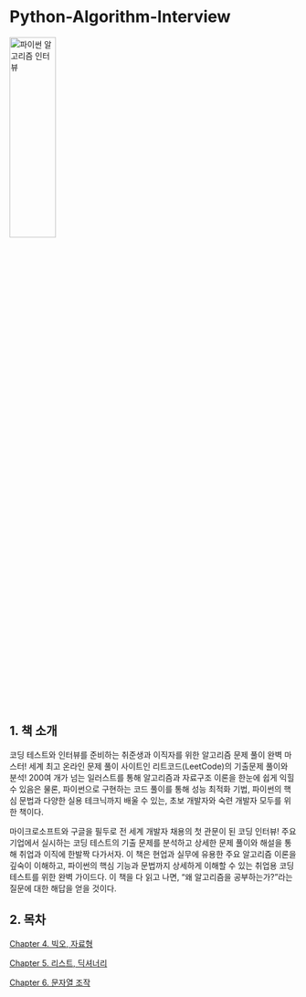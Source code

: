# Python-Algorithm-Interview
<img src="https://image.aladin.co.kr/product/24549/58/cover500/k822631873_1.jpg" width="40%" height="30%" title="파이썬 알고리즘 인터뷰"></img>

## 1. 책 소개
코딩 테스트와 인터뷰를 준비하는 취준생과 이직자를 위한
알고리즘 문제 풀이 완벽 마스터!
세계 최고 온라인 문제 풀이 사이트인 리트코드(LeetCode)의 기출문제 풀이와 분석! 200여 개가 넘는 일러스트를 통해 알고리즘과 자료구조 이론을 한눈에 쉽게 익힐 수 있음은 물론, 파이썬으로 구현하는 코드 풀이를 통해 성능 최적화 기법, 파이썬의 핵심 문법과 다양한 실용 테크닉까지 배울 수 있는, 초보 개발자와 숙련 개발자 모두를 위한 책이다.

마이크로소프트와 구글을 필두로 전 세계 개발자 채용의 첫 관문이 된 코딩 인터뷰! 주요 기업에서 실시하는 코딩 테스트의 기출 문제를 분석하고 상세한 문제 풀이와 해설을 통해 취업과 이직에 한발짝 다가서자. 이 책은 현업과 실무에 유용한 주요 알고리즘 이론을 깊숙이 이해하고, 파이썬의 핵심 기능과 문법까지 상세하게 이해할 수 있는 취업용 코딩 테스트를 위한 완벽 가이드다. 이 책을 다 읽고 나면, “왜 알고리즘을 공부하는가?”라는 질문에 대한 해답을 얻을 것이다.

## 2. 목차
[Chapter 4. 빅오, 자료형](https://github.com/SulimChoi/Python-Algorithm-Interview/blob/master/Chapter%204.%20%EB%B9%85%EC%98%A4%2C%20%EC%9E%90%EB%A3%8C%ED%98%95.ipynb)

[Chapter 5. 리스트, 딕셔너리](https://github.com/SulimChoi/Python-Algorithm-Interview/blob/master/Chapter%205.%20%EB%A6%AC%EC%8A%A4%ED%8A%B8%2C%20%EB%94%95%EC%85%94%EB%84%88%EB%A6%AC.ipynb)

[Chapter 6. 문자열 조작](https://github.com/SulimChoi/Python-Algorithm-Interview/blob/master/Chapter%206.%20%EB%AC%B8%EC%9E%90%EC%97%B4%20%EC%A1%B0%EC%9E%91.ipynb)
